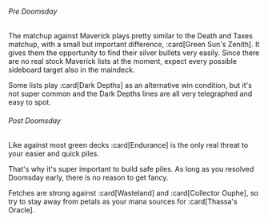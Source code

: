 ###### Pre Doomsday

The matchup against Maverick plays pretty similar to the Death and Taxes
matchup, with a small but important difference, :card[Green Sun's Zenith]. It
gives them the opportunity to find their silver bullets very easily. Since there
are no real stock Maverick lists at the moment, expect every possible sideboard target also in the maindeck.

Some lists play :card[Dark Depths] as an alternative win condition, but it's not
super common and the Dark Depths lines are all very telegraphed and easy to
spot.

###### Post Doomsday

Like against most green decks :card[Endurance] is the only real threat to your
easier and quick piles.

That's why it's super important to build safe piles. As long as you resolved
Doomsday early, there is no reason to get fancy.

Fetches are strong against :card[Wasteland] and :card[Collector Ouphe], so try
to stay away from petals as your mana sources for :card[Thassa's Oracle].
